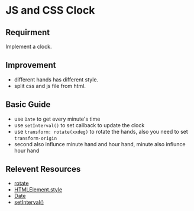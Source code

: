 # JS and CSS Clock

## Requirment
Implement a clock.

## Improvement
- different hands has different style.
- split css and js file from html.

## Basic Guide
- use `Date` to get every minute's time
- use `setInterval()` to set callback to update the clock
- use `transform: rotate(xxdeg)` to rotate the hands, also you need to set `transform-origin`
- second also influnce minute hand and hour hand, minute also influnce hour hand

## Relevent Resources
- [rotate](https://developer.mozilla.org/en-US/docs/Web/CSS/transform-function/rotate)
- [HTMLElement.style](https://developer.mozilla.org/en-US/docs/Web/API/HTMLElement/style)
- [Date](https://developer.mozilla.org/en-US/docs/Web/JavaScript/Reference/Global_Objects/Date)
- [setInterval()](https://developer.mozilla.org/en-US/docs/Web/API/WindowOrWorkerGlobalScope/setInterval)
